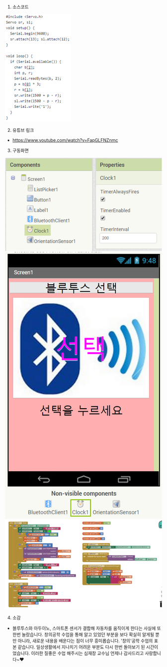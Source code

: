 1. 소스코드

![1](/Source/0.PNG)


2. 유튜브 링크

- https://www.youtube.com/watch?v=FapGLFNZnmc

3. 구동화면




![1](/Source/1.png)
![1](/Source/2.png)
![1](/Source/3.png)




4. 소감

- 블루투스와 아두이노, 스마트폰 센서가 결합해 자동차를 움직이게 한다는 사실에 또 한번 놀랐습니다.
창의공학 수업을 통해 알고 있었던 부분을 보다 확실히 알게될 뿐만 아니라, 새로운 내용을 배운다는 점이 너무 흥미롭습니다.
'창의'공학 수업의 표본 같습니다. 일상생활에서 지나치기 어려운 부분도 다시 한번 돌아보기 된 시간이었습니다.
이러한 질좋은 수업 해주시는 심재창 교수님 언제나 감사드리고 사랑합니다~♥

